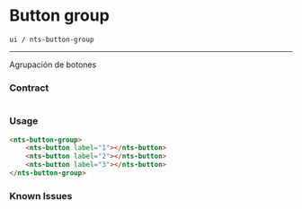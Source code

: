 # Button group
`ui / nts-button-group`

---
Agrupación de botones

### Contract

```typescript
```

### Usage
```html
<nts-button-group>
    <nts-button label="1"></nts-button>
    <nts-button label="2"></nts-button>
    <nts-button label="3"></nts-button>
</nts-button-group>
```

### Known Issues
